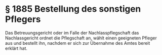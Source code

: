 # § 1885 Bestellung des sonstigen Pflegers
Das Betreuungsgericht oder im Falle der Nachlasspflegschaft das Nachlassgericht ordnet die Pflegschaft an, wählt einen geeigneten Pfleger aus und bestellt ihn, nachdem er sich zur Übernahme des Amtes bereit erklärt hat.